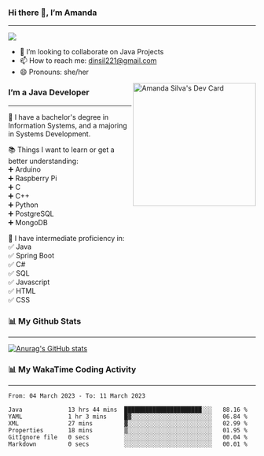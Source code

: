 ### Hi there 👋, I’m Amanda
______________________________________________________________________________________________
![](https://komarev.com/ghpvc/?username=amanda-dasilva)

- 👯 I’m looking to collaborate on Java Projects
- 📫 How to reach me: dinsil221@gmail.com
- 😄 Pronouns: she/her

<a href="https://app.daily.dev/amandasilva"><img align="right" src="https://api.daily.dev/devcards/1570c08eeb544cb499dd79d3e26fd8c9.png?r=nd2" width="250" alt="Amanda Silva's Dev Card"/></a>






### I’m a Java Developer
______________________________________________________________________________________________

📌 I have a bachelor's degree in Information Systems, and a majoring in Systems Development.<br />

📚 Things I want to learn or get a better understanding:<br />
   :heavy_plus_sign: Arduino<br />
   :heavy_plus_sign: Raspberry Pi<br />
   :heavy_plus_sign: C<br />
   :heavy_plus_sign: C++<br />
   :heavy_plus_sign: Python<br />
   :heavy_plus_sign: PostgreSQL<br />
   :heavy_plus_sign: MongoDB<br />
 
 🎉 I have intermediate proficiency in:<br />
   :white_check_mark: Java<br />
   :white_check_mark: Spring Boot<br />
   :white_check_mark: C#<br />
   :white_check_mark: SQL<br />
   :white_check_mark: Javascript<br />
   :white_check_mark: HTML<br />
   :white_check_mark: CSS<br />
 
 
### 📊 My Github Stats
______________________________________________________________________________________________
[![Anurag's GitHub stats](https://github-readme-stats.vercel.app/api?username=amanda-dasilva&show_icons=true&theme=dark)](https://github.com/amanda-dasilva/github-readme-stats)


### 📊 My WakaTime Coding Activity
______________________________________________________________________________________________
<!--START_SECTION:waka-->

```text
From: 04 March 2023 - To: 11 March 2023

Java             13 hrs 44 mins  ██████████████████████░░░   88.16 %
YAML             1 hr 3 mins     █▓░░░░░░░░░░░░░░░░░░░░░░░   06.84 %
XML              27 mins         ▓░░░░░░░░░░░░░░░░░░░░░░░░   02.99 %
Properties       18 mins         ▒░░░░░░░░░░░░░░░░░░░░░░░░   01.95 %
GitIgnore file   0 secs          ░░░░░░░░░░░░░░░░░░░░░░░░░   00.04 %
Markdown         0 secs          ░░░░░░░░░░░░░░░░░░░░░░░░░   00.01 %
```

<!--END_SECTION:waka-->





<!--
**amanda-dasilva/amanda-dasilva** is a ✨ _special_ ✨ repository because its `README.md` (this file) appears on your GitHub profile.

Here are some ideas to get you started:

- 🔭 I’m currently working on ...
- 🌱 I’m currently learning ...
- 👯 I’m looking to collaborate on ...
- 🤔 I’m looking for help with ...
- 💬 Ask me about ...
- 📫 How to reach me: ...
- 😄 Pronouns: ...
- ⚡ Fun fact: ...
-->

